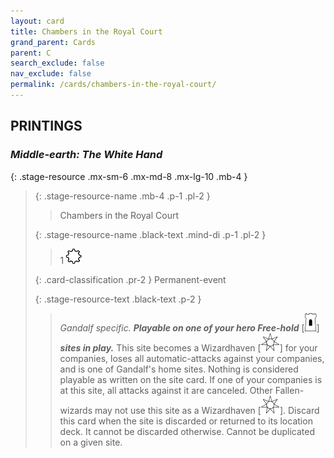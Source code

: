 ```yaml
---
layout: card
title: Chambers in the Royal Court
grand_parent: Cards
parent: C
search_exclude: false
nav_exclude: false
permalink: /cards/chambers-in-the-royal-court/
---
```


## PRINTINGS


### _Middle-earth: The White Hand_

{: .stage-resource .mx-sm-6 .mx-md-8 .mx-lg-10 .mb-4 }
> {: .stage-resource-name .mb-4 .p-1 .pl-2 }
> > <div class="card-mp"></div>
> > <div class="card-name">Chambers in the Royal Court</div>
>
> {: .stage-resource-name .black-text .mind-di .p-1 .pl-2 }
> > 1 ![](/assets/images/stage-point.svg)
>
> {: .card-classification .pr-2 }
> Permanent-event
>
> {: .stage-resource-text .black-text .p-2 }
> > _Gandalf specific._ ***Playable on one of your hero Free-hold*** \[![](/assets/images/free-hold.svg)] ***sites in play.*** This site becomes a Wizardhaven \[![](/assets/images/free-haven.svg)] for your companies, loses all automatic-attacks against your companies, and is one of Gandalf's home sites. Nothing is considered playable as written on the site card. If one of your companies is at this site, all attacks against it are canceled. Other Fallen-wizards may not use this site as a Wizardhaven \[![](/assets/images/free-haven.svg)]. Discard this card when the site is discarded or returned to its location deck. It cannot be discarded otherwise. Cannot be duplicated on a given site. 
> 
